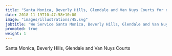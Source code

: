 ```yaml
---
title: "Santa Monica, Beverly Hills, Glendale and Van Nuys Courts for only $45.00."
date: 2018-11-19T10:47:58+10:00
image: "images/illustrations/45.svg"
jobtitle: "We Service Santa Monica, Beverly Hills, Glendale and Van Nuys Courts."
promoted: true
weight: 1
---
```


Santa Monica, Beverly Hills, Glendale and Van Nuys Courts
